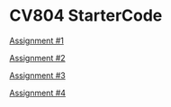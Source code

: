 # CV804 StarterCode

[Assignment #1](https://github.com/MBZUAI-Metaverse/CV804-starter-code/blob/main/assign1/README.md)

[Assignment #2](https://github.com/MBZUAI-Metaverse/CV804-starter-code/blob/main/assign2/README.md)

[Assignment #3](https://github.com/MBZUAI-Metaverse/CV804-starter-code/blob/main/assign3/README.md)

[Assignment #4](https://github.com/MBZUAI-Metaverse/CV804-starter-code/blob/main/assign4/README.md)

